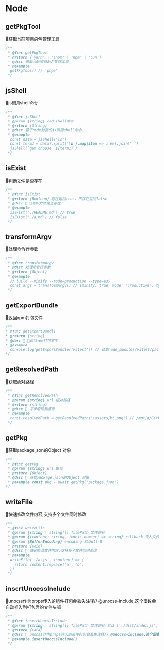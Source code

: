 # Node
## getPkgTool
🧿获取当前项目的包管理工具
```typescript
/**
 * @func getPkgTool
 * @return {'yarn' | 'pnpm' | 'npm' | 'bun'}
 * @desc 获取当前项目的包管理工具
 * @example 
  getPkgTool() // 'pnpm'
 */
```
## jsShell
🧿js调用shell命令
```typescript
/**
 * @func jsShell
 * @param {string} cmd shell命令
 * @return {String}
 * @desc 基于node封装的js调用shell命令
 * @example 
  const data = jsShell('ls')
  const term1 = data?.split('\n').map(item => item).join(' ')
  jsShell(`gum choose  ${term1}`)
 */
```
## isExist
🧿判断文件是否存在
```typescript
/**
 * @func isExist
 * @return {Boolean} 存在返回true，不存在返回false
 * @desc 📝 🧿判断文件是否存在
 * @example 
  isExist('./README.md') // true
  isExist('./a.md') // false
 */
```
## transformArgv
🧿处理命令行参数
```typescript
/**
 * @func transformArgv
 * @desc 处理命令行参数
 * @return {Object}
 * @example 
  // build --minify --mode=production --type=es5
  const args = transformArgv() // {minify: true, mode: 'production', type: 'es5'}
 */
```
## getExportBundle
🧿返回npm打包文件
```typescript
/**
* @func getExportBundle
* @return {string}
* @desc 📝 🧿返回npm打包文件
* @example 
  console.log(getExportBundle('vitest')) // 读取node_modules/vitest/package.json的module字段如果没有才会读取main字段, 返回打包文件的内容
*/
```
## getResolvedPath
🧿获取绝对路径
```typescript
/**
 * @func getResolvedPath
 * @param {string} url 相对路径
 * @return {string}
 * @desc 📝 平滑滚动到底部
 * @example 
  const resolvedPath = getResolvedPath('/assets/kt.png') // /mnt/d/GitHub/assets/kt.png
 */
```
## getPkg
🧿获取package.json的Object 对象
```typescript
/**
 * @func getPkg
 * @param {string} url 路径
 * @return {Object}
 * @desc 📝 获取package.json的Object 对象
 * @example const pkg = await getPkg('package.json')
*/
```
## writeFile
🧿快速修改文件内容,支持多个文件同时修改
```typescript
/**
 * @func writeFile
 * @param {string | string[]} filePath 文件路径
 * @param {(content: string, index: number) => string} callback 传入文件string类型的内容,可以修改后返回新的内容
 * @param {BufferEncoding} encoding 默认utf-8
 * @return {void}
 * @desc 📝 快速修改文件内容,支持多个文件同时修改
 * @example 
  writeFile('./a.js', (content) => {
    return content.replace('a', 'b')
  })
 */
```
## insertUnocssInclude
🧿unocss作为props传入的组件打包会丢失注释// @unocss-include,这个函数会自动插入到打包后的文件头部
```typescript
/**
 * @func insertUnocssInclude
 * @param {string | string[]} filePath 文件路径 默认 ['./dist/index.js', './dist/index.mjs']
 * @return {void}
 * @desc 📝 unocss作为props传入的组件打包会丢失注释// @unocss-include,这个函数会自动插入到打包后的文件头部
 * @example insertUnocssInclude()
 */
```
